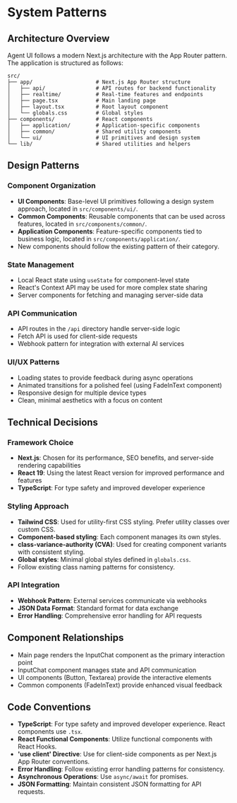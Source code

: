 # System Patterns

## Architecture Overview

Agent UI follows a modern Next.js architecture with the App Router pattern. The application is structured as follows:

```
src/
├── app/                    # Next.js App Router structure
│   ├── api/                # API routes for backend functionality
│   ├── realtime/           # Real-time features and endpoints
│   ├── page.tsx            # Main landing page
│   ├── layout.tsx          # Root layout component
│   └── globals.css         # Global styles
├── components/             # React components
│   ├── application/        # Application-specific components
│   ├── common/             # Shared utility components
│   └── ui/                 # UI primitives and design system
└── lib/                    # Shared utilities and helpers
```

## Design Patterns

### Component Organization

- **UI Components**: Base-level UI primitives following a design system approach, located in `src/components/ui/`.
- **Common Components**: Reusable components that can be used across features, located in `src/components/common/`.
- **Application Components**: Feature-specific components tied to business logic, located in `src/components/application/`.
- New components should follow the existing pattern of their category.

### State Management

- Local React state using `useState` for component-level state
- React's Context API may be used for more complex state sharing
- Server components for fetching and managing server-side data

### API Communication

- API routes in the `/api` directory handle server-side logic
- Fetch API is used for client-side requests
- Webhook pattern for integration with external AI services

### UI/UX Patterns

- Loading states to provide feedback during async operations
- Animated transitions for a polished feel (using FadeInText component)
- Responsive design for multiple device types
- Clean, minimal aesthetics with a focus on content

## Technical Decisions

### Framework Choice

- **Next.js**: Chosen for its performance, SEO benefits, and server-side rendering capabilities
- **React 19**: Using the latest React version for improved performance and features
- **TypeScript**: For type safety and improved developer experience

### Styling Approach

- **Tailwind CSS**: Used for utility-first CSS styling. Prefer utility classes over custom CSS.
- **Component-based styling**: Each component manages its own styles.
- **class-variance-authority (CVA)**: Used for creating component variants with consistent styling.
- **Global styles**: Minimal global styles defined in `globals.css`.
- Follow existing class naming patterns for consistency.

### API Integration

- **Webhook Pattern**: External services communicate via webhooks
- **JSON Data Format**: Standard format for data exchange
- **Error Handling**: Comprehensive error handling for API requests

## Component Relationships

- Main page renders the InputChat component as the primary interaction point
- InputChat component manages state and API communication
- UI components (Button, Textarea) provide the interactive elements
- Common components (FadeInText) provide enhanced visual feedback

## Code Conventions

- **TypeScript**: For type safety and improved developer experience. React components use `.tsx`.
- **React Functional Components**: Utilize functional components with React Hooks.
- **'use client' Directive**: Use for client-side components as per Next.js App Router conventions.
- **Error Handling**: Follow existing error handling patterns for consistency.
- **Asynchronous Operations**: Use `async/await` for promises.
- **JSON Formatting**: Maintain consistent JSON formatting for API requests.
